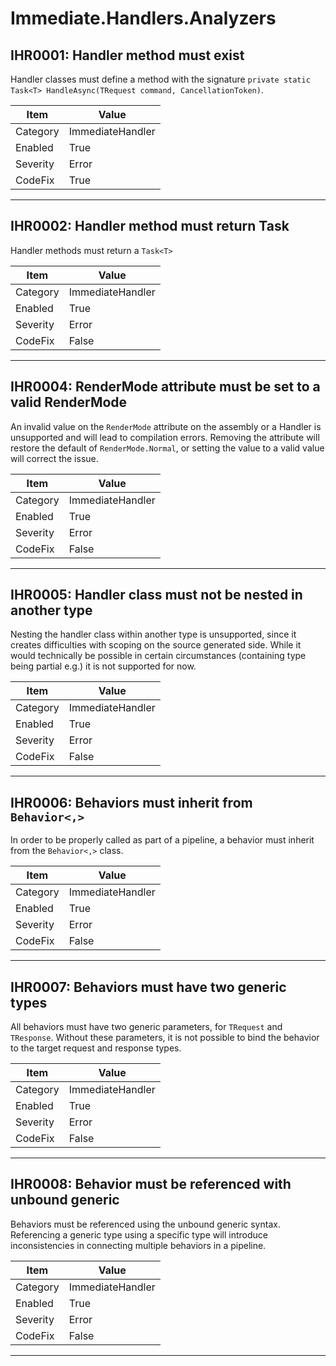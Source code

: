 # Immediate.Handlers.Analyzers

## IHR0001: Handler method must exist

Handler classes must define a method with the signature `private static Task<T> HandleAsync(TRequest command, CancellationToken)`.

| Item     | Value            |
|----------|------------------|
| Category | ImmediateHandler |
| Enabled  | True             |
| Severity | Error            |
| CodeFix  | True             |
---

## IHR0002: Handler method must return Task<T>

Handler methods must return a `Task<T>`

| Item     | Value            |
|----------|------------------|
| Category | ImmediateHandler |
| Enabled  | True             |
| Severity | Error            |
| CodeFix  | False            |
---

## IHR0004: RenderMode attribute must be set to a valid RenderMode

An invalid value on the `RenderMode` attribute on the assembly or a Handler is unsupported and will lead to compilation
errors. Removing the attribute will restore the default of `RenderMode.Normal`, or setting the value to a valid value
will correct the issue.

| Item     | Value            |
|----------|------------------|
| Category | ImmediateHandler |
| Enabled  | True             |
| Severity | Error            |
| CodeFix  | False            |
---

## IHR0005: Handler class must not be nested in another type

Nesting the handler class within another type is unsupported, since it creates difficulties with scoping on the source
generated side. While it would technically be possible in certain circumstances (containing type being partial e.g.)
it is not supported for now.

| Item     | Value            |
|----------|------------------|
| Category | ImmediateHandler |
| Enabled  | True             |
| Severity | Error            |
| CodeFix  | False            |
---

## IHR0006: Behaviors must inherit from `Behavior<,>`

In order to be properly called as part of a pipeline, a behavior must inherit from the `Behavior<,>` class.

|Item|Value|
|-|-|
|Category|ImmediateHandler|
|Enabled|True|
|Severity|Error|
|CodeFix|False|
---

## IHR0007: Behaviors must have two generic types

All behaviors must have two generic parameters, for `TRequest` and `TResponse`. Without these parameters, it is not
possible to bind the behavior to the target request and response types.

|Item|Value|
|-|-|
|Category|ImmediateHandler|
|Enabled|True|
|Severity|Error|
|CodeFix|False|
---

## IHR0008: Behavior must be referenced with unbound generic

Behaviors must be referenced using the unbound generic syntax. Referencing a generic type using a specific type will
introduce inconsistencies in connecting multiple behaviors in a pipeline. 

|Item|Value|
|-|-|
|Category|ImmediateHandler|
|Enabled|True|
|Severity|Error|
|CodeFix|False|
---
